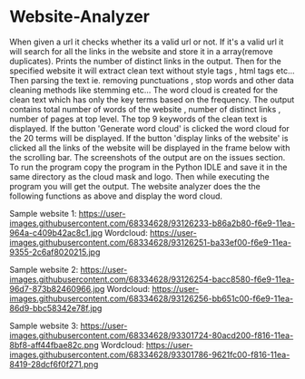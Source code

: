 # Website-Analyzer
When given a url it checks whether its a valid url or not. If it's a valid url it will search for all the links in the website and store it in a array(remove duplicates).
Prints the number of distinct links in the output. Then for the specified website it will extract clean text without style tags , html tags etc...
Then parsing the text ie. removing punctuations , stop words and other data cleaning methods like stemming etc...
The word cloud is created for the clean text which has only the key terms based on the frequency.
The output contains total number of words of the website , number of distinct links , number of pages at top level.
The top 9 keywords of the clean text is displayed. If the button 'Generate word cloud' is clicked the word cloud for the 20 terms will be displayed.
If the button 'display links of the website' is clicked all the links of the website will be displayed in the frame below with the scrolling bar.
The screenshots of the output are on the issues section. To run the program copy the program in the Python IDLE and save it in the same directory as the cloud mask 
and logo. Then while executing the program you will get the output.
The website analyzer does the the following functions as above and display the word cloud.

Sample website 1:
https://user-images.githubusercontent.com/68334628/93126233-b86a2b80-f6e9-11ea-964a-c409b42ac8c1.jpg
Wordcloud:
https://user-images.githubusercontent.com/68334628/93126251-ba33ef00-f6e9-11ea-9355-2c6af8020215.jpg


Sample website 2:
https://user-images.githubusercontent.com/68334628/93126254-bacc8580-f6e9-11ea-96d7-873b82460966.jpg
Wordcloud:
https://user-images.githubusercontent.com/68334628/93126256-bb651c00-f6e9-11ea-86d9-bbc58342e78f.jpg


Sample website 3:
https://user-images.githubusercontent.com/68334628/93301724-80acd200-f816-11ea-8bf8-aff44fbae82c.png
Wordcloud:
https://user-images.githubusercontent.com/68334628/93301786-9621fc00-f816-11ea-8419-28dcf6f0f271.png
